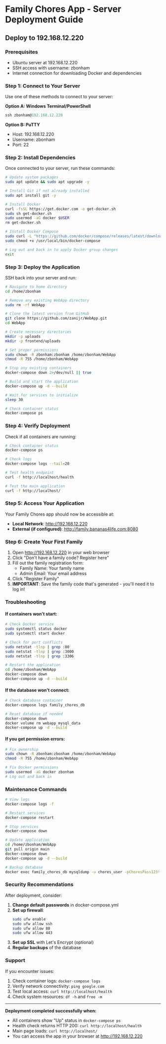 # Family Chores App - Server Deployment Guide
## Deploy to 192.168.12.220

### Prerequisites
- Ubuntu server at 192.168.12.220
- SSH access with username: zbonham
- Internet connection for downloading Docker and dependencies

### Step 1: Connect to Your Server

Use one of these methods to connect to your server:

**Option A: Windows Terminal/PowerShell**
```powershell
ssh zbonham@192.168.12.220
```

**Option B: PuTTY**
- Host: 192.168.12.220
- Username: zbonham
- Port: 22

### Step 2: Install Dependencies

Once connected to your server, run these commands:

```bash
# Update system packages
sudo apt update && sudo apt upgrade -y

# Install Git if not already installed
sudo apt install git -y

# Install Docker
curl -fsSL https://get.docker.com -o get-docker.sh
sudo sh get-docker.sh
sudo usermod -aG docker $USER
rm get-docker.sh

# Install Docker Compose
sudo curl -L "https://github.com/docker/compose/releases/latest/download/docker-compose-$(uname -s)-$(uname -m)" -o /usr/local/bin/docker-compose
sudo chmod +x /usr/local/bin/docker-compose

# Log out and back in to apply Docker group changes
exit
```

### Step 3: Deploy the Application

SSH back into your server and run:

```bash
# Navigate to home directory
cd /home/zbonham

# Remove any existing WebApp directory
sudo rm -rf WebApp

# Clone the latest version from GitHub
git clone https://github.com/zanijr/WebApp.git
cd WebApp

# Create necessary directories
mkdir -p uploads
mkdir -p frontend/uploads

# Set proper permissions
sudo chown -R zbonham:zbonham /home/zbonham/WebApp
chmod -R 755 /home/zbonham/WebApp

# Stop any existing containers
docker-compose down 2>/dev/null || true

# Build and start the application
docker-compose up -d --build

# Wait for services to initialize
sleep 30

# Check container status
docker-compose ps
```

### Step 4: Verify Deployment

Check if all containers are running:

```bash
# Check container status
docker-compose ps

# Check logs
docker-compose logs --tail=20

# Test health endpoint
curl -f http://localhost/health

# Test the main application
curl -f http://localhost/
```

### Step 5: Access Your Application

Your Family Chores app should now be accessible at:

- **Local Network**: http://192.168.12.220
- **External (if configured)**: http://family.bananas4life.com:8080

### Step 6: Create Your First Family

1. Open http://192.168.12.220 in your web browser
2. Click "Don't have a family code? Register here"
3. Fill out the family registration form:
   - Family Name: Your family name
   - Admin Email: Your email address
4. Click "Register Family"
5. **IMPORTANT**: Save the family code that's generated - you'll need it to log in!

### Troubleshooting

#### If containers won't start:
```bash
# Check Docker service
sudo systemctl status docker
sudo systemctl start docker

# Check for port conflicts
sudo netstat -tlnp | grep :80
sudo netstat -tlnp | grep :3000
sudo netstat -tlnp | grep :3306

# Restart the application
cd /home/zbonham/WebApp
docker-compose down
docker-compose up -d --build
```

#### If the database won't connect:
```bash
# Check database container
docker-compose logs family_chores_db

# Reset database if needed
docker-compose down
docker volume rm webapp_mysql_data
docker-compose up -d --build
```

#### If you get permission errors:
```bash
# Fix ownership
sudo chown -R zbonham:zbonham /home/zbonham/WebApp
chmod -R 755 /home/zbonham/WebApp

# Fix Docker permissions
sudo usermod -aG docker zbonham
# Log out and back in
```

### Maintenance Commands

```bash
# View logs
docker-compose logs -f

# Restart services
docker-compose restart

# Stop services
docker-compose down

# Update application
cd /home/zbonham/WebApp
git pull origin main
docker-compose down
docker-compose up -d --build

# Backup database
docker exec family_chores_db mysqldump -u chores_user -pChoresPass123! family_chores > backup.sql
```

### Security Recommendations

After deployment, consider:

1. **Change default passwords** in docker-compose.yml
2. **Set up firewall**:
   ```bash
   sudo ufw enable
   sudo ufw allow ssh
   sudo ufw allow 80
   sudo ufw allow 443
   ```
3. **Set up SSL** with Let's Encrypt (optional)
4. **Regular backups** of the database

### Support

If you encounter issues:
1. Check container logs: `docker-compose logs`
2. Verify network connectivity: `ping google.com`
3. Test local access: `curl http://localhost/health`
4. Check system resources: `df -h` and `free -m`

---

**Deployment completed successfully when:**
- All containers show "Up" status in `docker-compose ps`
- Health check returns HTTP 200: `curl http://localhost/health`
- Main page loads: `curl http://localhost/`
- You can access the app in your browser at http://192.168.12.220
